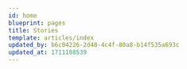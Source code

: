```yaml
---
id: home
blueprint: pages
title: Stories
template: articles/index
updated_by: b6c04226-2d48-4c4f-80a8-b14f535a693c
updated_at: 1711188539
---
```

